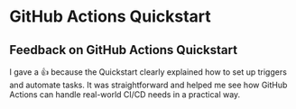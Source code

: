 # GitHub Actions Quickstart

## Feedback on GitHub Actions Quickstart

I gave a :thumbsup: because the Quickstart clearly explained how to set up triggers and automate tasks. It was straightforward and helped me see how GitHub Actions can handle real-world CI/CD needs in a practical way.
